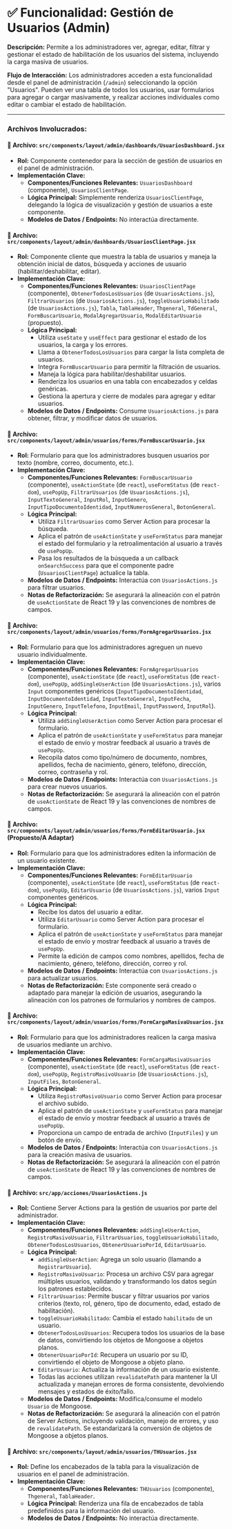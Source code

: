 # ✅ Funcionalidad: Gestión de Usuarios (Admin)

**Descripción:** Permite a los administradores ver, agregar, editar, filtrar y gestionar el estado de habilitación de los usuarios del sistema, incluyendo la carga masiva de usuarios.

**Flujo de Interacción:** Los administradores acceden a esta funcionalidad desde el panel de administración (`/admin`) seleccionando la opción "Usuarios". Pueden ver una tabla de todos los usuarios, usar formularios para agregar o cargar masivamente, y realizar acciones individuales como editar o cambiar el estado de habilitación.

---

### Archivos Involucrados:

#### 📄 **Archivo:** `src/components/layout/admin/dashboards/UsuariosDashboard.jsx`
* **Rol:** Componente contenedor para la sección de gestión de usuarios en el panel de administración.
* **Implementación Clave:**
    * **Componentes/Funciones Relevantes:** `UsuariosDashboard` (componente), `UsuariosClientPage`.
    * **Lógica Principal:** Simplemente renderiza `UsuariosClientPage`, delegando la lógica de visualización y gestión de usuarios a este componente.
    * **Modelos de Datos / Endpoints:** No interactúa directamente.

#### 📄 **Archivo:** `src/components/layout/admin/dashboards/UsuariosClientPage.jsx`
* **Rol:** Componente cliente que muestra la tabla de usuarios y maneja la obtención inicial de datos, búsqueda y acciones de usuario (habilitar/deshabilitar, editar).
* **Implementación Clave:**
    * **Componentes/Funciones Relevantes:** `UsuariosClientPage` (componente), `ObtenerTodosLosUsuarios` (de `UsuariosActions.js`), `FiltrarUsuarios` (de `UsuariosActions.js`), `toggleUsuarioHabilitado` (de `UsuariosActions.js`), `Tabla`, `TablaHeader`, `Thgeneral`, `TdGeneral`, `FormBuscarUsuario`, `ModalAgregarUsuario`, `ModalEditarUsuario` (propuesto).
    * **Lógica Principal:**
        *   Utiliza `useState` y `useEffect` para gestionar el estado de los usuarios, la carga y los errores.
        *   Llama a `ObtenerTodosLosUsuarios` para cargar la lista completa de usuarios.
        *   Integra `FormBuscarUsuario` para permitir la filtración de usuarios.
        *   Maneja la lógica para habilitar/deshabilitar usuarios.
        *   Renderiza los usuarios en una tabla con encabezados y celdas genéricas.
        *   Gestiona la apertura y cierre de modales para agregar y editar usuarios.
    * **Modelos de Datos / Endpoints:** Consume `UsuariosActions.js` para obtener, filtrar, y modificar datos de usuarios.

#### 📄 **Archivo:** `src/components/layout/admin/usuarios/forms/FormBuscarUsuario.jsx`
* **Rol:** Formulario para que los administradores busquen usuarios por texto (nombre, correo, documento, etc.).
* **Implementación Clave:**
    * **Componentes/Funciones Relevantes:** `FormBuscarUsuario` (componente), `useActionState` (de `react`), `useFormStatus` (de `react-dom`), `usePopUp`, `FiltrarUsuarios` (de `UsuariosActions.js`), `InputTextoGeneral`, `InputRol`, `InputGenero`, `InputTipoDocumentoIdentidad`, `InputNumerosGeneral`, `BotonGeneral`.
    * **Lógica Principal:**
        *   Utiliza `FiltrarUsuarios` como Server Action para procesar la búsqueda.
        *   Aplica el patrón de `useActionState` y `useFormStatus` para manejar el estado del formulario y la retroalimentación al usuario a través de `usePopUp`.
        *   Pasa los resultados de la búsqueda a un callback `onSearchSuccess` para que el componente padre (`UsuariosClientPage`) actualice la tabla.
    * **Modelos de Datos / Endpoints:** Interactúa con `UsuariosActions.js` para filtrar usuarios.
    * **Notas de Refactorización:** Se asegurará la alineación con el patrón de `useActionState` de React 19 y las convenciones de nombres de campos.

#### 📄 **Archivo:** `src/components/layout/admin/usuarios/forms/FormAgregarUsuarios.jsx`
* **Rol:** Formulario para que los administradores agreguen un nuevo usuario individualmente.
* **Implementación Clave:**
    * **Componentes/Funciones Relevantes:** `FormAgregarUsuarios` (componente), `useActionState` (de `react`), `useFormStatus` (de `react-dom`), `usePopUp`, `addSingleUserAction` (de `UsuariosActions.js`), varios `Input` componentes genéricos (`InputTipoDocumentoIdentidad`, `InputDocumentoIdentidad`, `InputTextoGeneral`, `InputFecha`, `InputGenero`, `InputTelefono`, `InputEmail`, `InputPassword`, `InputRol`).
    * **Lógica Principal:**
        *   Utiliza `addSingleUserAction` como Server Action para procesar el formulario.
        *   Aplica el patrón de `useActionState` y `useFormStatus` para manejar el estado de envío y mostrar feedback al usuario a través de `usePopUp`.
        *   Recopila datos como tipo/número de documento, nombres, apellidos, fecha de nacimiento, género, teléfono, dirección, correo, contraseña y rol.
    * **Modelos de Datos / Endpoints:** Interactúa con `UsuariosActions.js` para crear nuevos usuarios.
    * **Notas de Refactorización:** Se asegurará la alineación con el patrón de `useActionState` de React 19 y las convenciones de nombres de campos.

#### 📄 **Archivo:** `src/components/layout/admin/usuarios/forms/FormEditarUsuario.jsx` (Propuesto/A Adaptar)
* **Rol:** Formulario para que los administradores editen la información de un usuario existente.
* **Implementación Clave:**
    * **Componentes/Funciones Relevantes:** `FormEditarUsuario` (componente), `useActionState` (de `react`), `useFormStatus` (de `react-dom`), `usePopUp`, `EditarUsuario` (de `UsuariosActions.js`), varios `Input` componentes genéricos.
    * **Lógica Principal:**
        *   Recibe los datos del usuario a editar.
        *   Utiliza `EditarUsuario` como Server Action para procesar el formulario.
        *   Aplica el patrón de `useActionState` y `useFormStatus` para manejar el estado de envío y mostrar feedback al usuario a través de `usePopUp`.
        *   Permite la edición de campos como nombres, apellidos, fecha de nacimiento, género, teléfono, dirección, correo y rol.
    * **Modelos de Datos / Endpoints:** Interactúa con `UsuariosActions.js` para actualizar usuarios.
    * **Notas de Refactorización:** Este componente será creado o adaptado para manejar la edición de usuarios, asegurando la alineación con los patrones de formularios y nombres de campos.

#### 📄 **Archivo:** `src/components/layout/admin/usuarios/forms/FormCargaMasivaUsuarios.jsx`
* **Rol:** Formulario para que los administradores realicen la carga masiva de usuarios mediante un archivo.
* **Implementación Clave:**
    * **Componentes/Funciones Relevantes:** `FormCargaMasivaUsuarios` (componente), `useActionState` (de `react`), `useFormStatus` (de `react-dom`), `usePopUp`, `RegistroMasivoUsuario` (de `UsuariosActions.js`), `InputFiles`, `BotonGeneral`.
    * **Lógica Principal:**
        *   Utiliza `RegistroMasivoUsuario` como Server Action para procesar el archivo subido.
        *   Aplica el patrón de `useActionState` y `useFormStatus` para manejar el estado de envío y mostrar feedback al usuario a través de `usePopUp`.
        *   Proporciona un campo de entrada de archivo (`InputFiles`) y un botón de envío.
    * **Modelos de Datos / Endpoints:** Interactúa con `UsuariosActions.js` para la creación masiva de usuarios.
    * **Notas de Refactorización:** Se asegurará la alineación con el patrón de `useActionState` de React 19 y las convenciones de nombres de campos.

#### 📄 **Archivo:** `src/app/acciones/UsuariosActions.js`
* **Rol:** Contiene Server Actions para la gestión de usuarios por parte del administrador.
* **Implementación Clave:**
    * **Componentes/Funciones Relevantes:** `addSingleUserAction`, `RegistroMasivoUsuario`, `FiltrarUsuarios`, `toggleUsuarioHabilitado`, `ObtenerTodosLosUsuarios`, `ObtenerUsuarioPorId`, `EditarUsuario`.
    * **Lógica Principal:**
        *   `addSingleUserAction`: Agrega un solo usuario (llamando a `RegistrarUsuario`).
        *   `RegistroMasivoUsuario`: Procesa un archivo CSV para agregar múltiples usuarios, validando y transformando los datos según los patrones establecidos.
        *   `FiltrarUsuarios`: Permite buscar y filtrar usuarios por varios criterios (texto, rol, género, tipo de documento, edad, estado de habilitación).
        *   `toggleUsuarioHabilitado`: Cambia el estado `habilitado` de un usuario.
        *   `ObtenerTodosLosUsuarios`: Recupera todos los usuarios de la base de datos, convirtiendo los objetos de Mongoose a objetos planos.
        *   `ObtenerUsuarioPorId`: Recupera un usuario por su ID, convirtiendo el objeto de Mongoose a objeto plano.
        *   `EditarUsuario`: Actualiza la información de un usuario existente.
        *   Todas las acciones utilizan `revalidatePath` para mantener la UI actualizada y manejan errores de forma consistente, devolviendo mensajes y estados de éxito/fallo.
    * **Modelos de Datos / Endpoints:** Modifica/consume el modelo `Usuario` de Mongoose.
    * **Notas de Refactorización:** Se asegurará la alineación con el patrón de Server Actions, incluyendo validación, manejo de errores, y uso de `revalidatePath`. Se estandarizará la conversión de objetos de Mongoose a objetos planos.

#### 📄 **Archivo:** `src/components/layout/admin/usuarios/THUsuarios.jsx`
* **Rol:** Define los encabezados de la tabla para la visualización de usuarios en el panel de administración.
* **Implementación Clave:**
    * **Componentes/Funciones Relevantes:** `THUsuarios` (componente), `Thgeneral`, `TablaHeader`.
    * **Lógica Principal:** Renderiza una fila de encabezados de tabla predefinidos para la información del usuario.
    * **Modelos de Datos / Endpoints:** No interactúa directamente.
